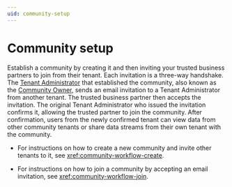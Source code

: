 ```yaml
---
uid: community-setup
---
```


# Community setup

Establish a community by creating it and then inviting your trusted business partners to join from their tenant. Each invitation is a three-way handshake. The [Tenant Administrator](xref:ccRoles#tenant-roles) that established the community, also known as the [Community Owner](xref:ccRoles#community-owner-preview), sends an email invitation to a Tenant Administrator from another tenant. The trusted business partner then accepts the invitation. The original Tenant Administrator who issued the invitation confirms it, allowing the trusted partner to join the community. After confirmation, users from the newly confirmed tenant can view data from other community tenants or share data streams from their own tenant with the community.

* For instructions on how to create a new community and invite other tenants to it, see <xref:community-workflow-create>.

* For instructions on how to join a community by accepting an email invitation, see <xref:community-workflow-join>.
